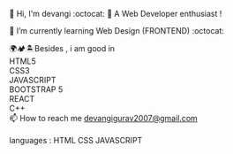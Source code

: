 👋 Hi, I'm devangi :octocat: 👀 A Web Developer enthusiast !

🌱 I’m currently learning Web Design (FRONTEND) :octocat:

🌍🏕️🏝️Besides ,  i  am good in
<BR>
HTML5
<BR>
 CSS3
 <BR>
 JAVASCRIPT 
  <BR> 
 BOOTSTRAP 5
   <BR>
 REACT
<br>
C++
<BR>
📫 How to reach me devangigurav2007@gmail.com
<br>        
languages : HTML
            CSS
            JAVASCRIPT
            <br>
